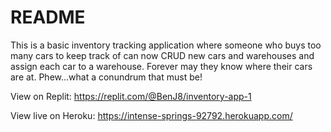 # README

This is a basic inventory tracking application where someone who buys too many cars to keep track of can now CRUD new cars and warehouses and assign each car to a warehouse. Forever may they know where their cars are at. Phew...what a conundrum that must be!

View on Replit: https://replit.com/@BenJ8/inventory-app-1

View live on Heroku: https://intense-springs-92792.herokuapp.com/
